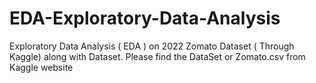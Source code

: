 # EDA-Exploratory-Data-Analysis
Exploratory Data Analysis ( EDA ) on 2022 Zomato Dataset  ( Through Kaggle) along with Dataset.
Please find the DataSet or Zomato.csv from Kaggle website  

